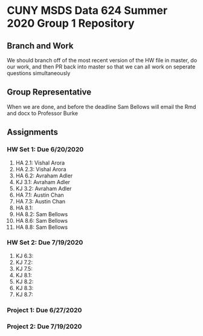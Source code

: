 # CUNY MSDS Data 624 Summer 2020 Group 1 Repository

## Branch and Work
We should branch off of the most recent version of the HW file in master, do
our work, and then PR back into master so that we can all work on seperate
questions simultaneously

## Group Representative
When we are done, and before the deadline Sam Bellows will email the Rmd and
docx to Professor Burke

## Assignments
### HW Set 1: Due 6/20/2020
 1. HA 2.1: Vishal Arora
 1. HA 2.3: Vishal Arora
 1. HA 6.2: Avraham Adler
 1. KJ 3.1: Avraham Adler
 1. KJ 3.2: Avraham Adler
 1. HA 7.1: Austin Chan
 1. HA 7.3: Austin Chan
 1. HA 8.1:
 1. HA 8.2: Sam Bellows
 1. HA 8.6: Sam Bellows
 1. HA 8.8: Sam Bellows
 
### HW Set 2: Due 7/19/2020
 1. KJ 6.3:
 1. KJ 7.2:
 1. KJ 7.5:
 1. KJ 8.1:
 1. KJ 8.2:
 1. KJ 8.3:
 1. KJ 8.7:
 
### Project 1: Due 6/27/2020
### Project 2: Due 7/19/2020
